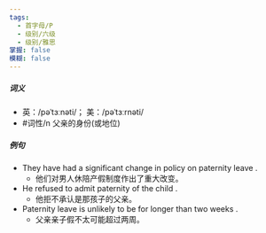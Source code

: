```yaml
---
tags:
  - 首字母/P
  - 级别/六级
  - 级别/雅思
掌握: false
模糊: false
---
```

##### 词义
- 英：/pəˈtɜːnəti/； 美：/pəˈtɜːrnəti/
- #词性/n  父亲的身份(或地位)
##### 例句
- They have had a significant change in policy on paternity leave .
	- 他们对男人休陪产假制度作出了重大改变。
- He refused to admit paternity of the child .
	- 他拒不承认是那孩子的父亲。
- Paternity leave is unlikely to be for longer than two weeks .
	- 父亲亲子假不太可能超过两周。

